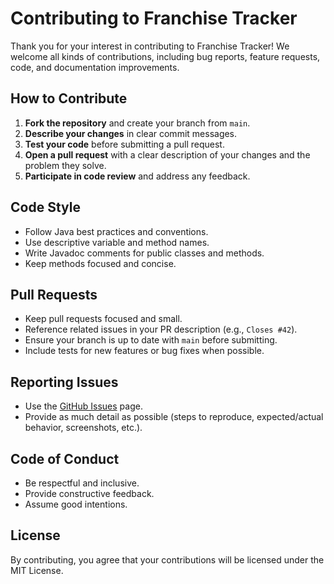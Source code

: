 # Contributing to Franchise Tracker

Thank you for your interest in contributing to Franchise Tracker! We welcome all kinds of contributions, including bug reports, feature requests, code, and documentation improvements.

## How to Contribute

1. **Fork the repository** and create your branch from `main`.
2. **Describe your changes** in clear commit messages.
3. **Test your code** before submitting a pull request.
4. **Open a pull request** with a clear description of your changes and the problem they solve.
5. **Participate in code review** and address any feedback.

## Code Style
- Follow Java best practices and conventions.
- Use descriptive variable and method names.
- Write Javadoc comments for public classes and methods.
- Keep methods focused and concise.

## Pull Requests
- Keep pull requests focused and small.
- Reference related issues in your PR description (e.g., `Closes #42`).
- Ensure your branch is up to date with `main` before submitting.
- Include tests for new features or bug fixes when possible.

## Reporting Issues
- Use the [GitHub Issues](https://github.com/Loafabreadly/franchise-tracker/issues) page.
- Provide as much detail as possible (steps to reproduce, expected/actual behavior, screenshots, etc.).

## Code of Conduct
- Be respectful and inclusive.
- Provide constructive feedback.
- Assume good intentions.

## License
By contributing, you agree that your contributions will be licensed under the MIT License.
